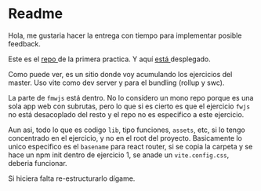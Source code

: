 # Readme
Hola,  me gustaria hacer la entrega con tiempo para implementar posible feedback.

Este es el [ repo ](https://gitlab.com/SalvaToro/uned) de la primera practica. Y aquí [ está ](https://uned.netlify.app) desplegado.

Como puede ver, es un sitio donde voy acumulando los ejercicios del master. Uso vite como dev server y para el bundling (rollup y swc).

La parte de `fmwjs` está dentro. No lo considero un mono repo porque es una sola app web con subrutas, pero lo que si es cierto es que el ejercicio `fwjs` no está desacoplado del resto y el repo no es especifico a este ejercicio.

Aun asi, todo lo que es codigo `lib`, tipo funciones, `assets`, etc, si lo tengo concentrado en el ejercicio, y no en el root del proyecto. Basicamente lo unico especifico es el `basename` para react router, si se copia la carpeta y se hace un npm init dentro de  ejercicio 1, se anade un `vite.config.css`, deberia funcionar.

Si hiciera falta re-estructurarlo dígame.
